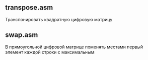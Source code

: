 ## transpose.asm
Транспонировать квадратную цифровую матрицу

## swap.asm
В прямоугольной цифровой матрице поменять местами первый элемент каждой строки с максимальным
